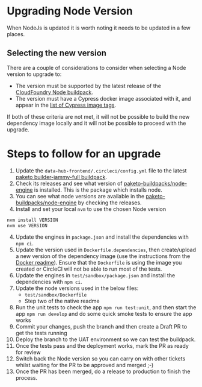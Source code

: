 # Upgrading Node Version

When NodeJs is updated it is worth noting it needs to be updated in a few places.

## Selecting the new version

There are a couple of considerations to consider when selecting a Node version to upgrade to:
- The version must be supported by the latest release of the [CloudFoundry Node buildpack](https://github.com/cloudfoundry/nodejs-buildpack/releases).
- The version must have a Cypress docker image associated with it, and appear in the [list of Cypress image tags](https://hub.docker.com/r/cypress/base/tags).

If both of these criteria are not met, it will not be possible to build the new dependency image locally and it will not be possible to proceed with the upgrade.

# Steps to follow for an upgrade

1. Update the `data-hub-frontend/.circleci/config.yml` file to the latest [paketo builder-jammy-full buildpack](https://github.com/paketo-buildpacks/builder-jammy-full).
2. Check its releases and see what version of [paketo-buildpacks/node-engine](https://github.com/paketo-buildpacks/node-engine) is installed. This is the package which installs node.
2. You can see what node versions are available in the [paketo-buildpacks/node-engine](https://github.com/paketo-buildpacks/node-engine) by checking the releases.
3. Install and set your local `nvm` to use the chosen Node version
```bash
nvm install VERSION
nvm use VERSION
```
4. Update the engines in `package.json` and install the dependencies with `npm ci`.
5. Update the version used in `Dockerfile.dependencies`, then create/upload a new version of the dependency image (use the instructions from the [Docker readme](./Docker.md)). Ensure that the `Dockerfile` is using the image you created or CircleCI will not be able to run most of the tests.
6. Update the engines in `test/sandbox/package.json` and install the dependencies with `npm ci`.
7. Update the node versions used in the below files:
   - `test/sandbox/Dockerfile`
   - Step two of the native readme
8. Run the unit tests to check the app `npm run test:unit`, and then start the app `npm run develop` and do some quick smoke tests to ensure the app works
9. Commit your changes, push the branch and then create a Draft PR to get the tests running
10. Deploy the branch to the UAT environment so we can test the buildpack.
11. Once the tests pass and the deployment works, mark the PR as ready for review
12. Switch back the Node version so you can carry on with other tickets whilst waiting for the PR to be approved and merged ;-)
13. Once the PR has been merged, do a release to production to finish the process.

